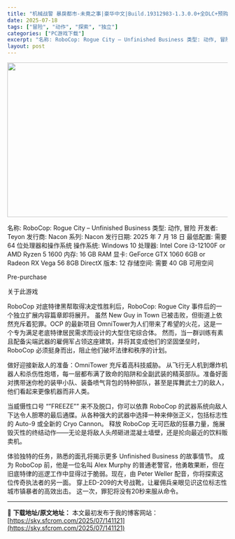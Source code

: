 ```yaml
---
title: "机械战警 暴戾都市-未竟之事|豪华中文|Build.19312983-1.3.0.0+全DLC+预购奖励|解压即撸|"
date: 2025-07-18
tags: ["冒险", "动作", "探索", "独立"]
categories: ["PC游戏下载"]
excerpt: "名称: RoboCop: Rogue City – Unfinished Business 类型: 动作, 冒险 开发者: Teyon 发行商: Nacon 系列: Nacon 发行日期: 2025 年 7 月 18 日 最低配置: 需要 64 位处理器和操作系统 操作系统: Windows 10 &hellip;"
layout: post
---
```


<img class="aligncenter size-full wp-image-141122" src="https://sky.sfcrom.com/wp-content/uploads/2025/07/2025071815170458.webp" alt="" width="616" height="353" />

名称: RoboCop: Rogue City – Unfinished Business
类型: 动作, 冒险
开发者: Teyon
发行商: Nacon
系列: Nacon
发行日期: 2025 年 7 月 18 日
最低配置:
需要 64 位处理器和操作系统
操作系统: Windows 10
处理器: Intel Core i3-12100F or AMD Ryzen 5 1600
内存: 16 GB RAM
显卡: GeForce GTX 1060 6GB or Radeon RX Vega 56 8GB
DirectX 版本: 12
存储空间: 需要 40 GB 可用空间

Pre-purchase

关于此游戏

RoboCop 对底特律黑帮取得决定性胜利后，RoboCop: Rogue City 事件后的一个独立扩展内容篇章即将展开。
虽然 New Guy in Town 已被击败，但街道上依然充斥着犯罪。OCP 的最新项目 OmniTower为人们带来了希望的火花，这是一个专为满足老底特律居民需求而设计的大型住宅综合体。
然而，当一群训练有素且配备尖端武器的雇佣军占领这座建筑，并将其变成他们的坚固堡垒时，RoboCop 必须挺身而出，阻止他们破坏法律和秩序的计划。

做好迎接新敌人的准备：OmniTower 充斥着高科技威胁。
从飞行无人机到爆炸机器人和杀伤性炮塔，每一层都布满了致命的陷阱和全副武装的精英部队。准备好面对携带迷你枪的装甲小队、装备喷气背包的特种部队，甚至是挥舞武士刀的敌人，他们看起来更像机器而非人类。

当威慑性口号 “”FREEZE”” 来不及脱口，你可以依靠 RoboCop 的武器系统向敌人下达令人胆寒的最后通牒。从各种强大的武器中选择一种来伸张正义，包括标志性的 Auto-9 或全新的 Cryo Cannon。
释放 RoboCop 无可匹敌的狂暴力量，施展毁灭性的终结动作——无论是将敌人头颅砸进混凝土墙壁，还是抡向最近的饮料贩卖机。

体验独特的任务，熟悉的面孔将揭示更多 Unfinished Business 的故事情节。
成为 RoboCop 前，他是一位名叫 Alex Murphy 的普通老警官，他勇敢果断，但在旧底特律的巡逻工作中显得过于脆弱。现在，由 Peter Weller 配音，你将探索这位传奇执法者的另一面。
穿上ED-209的大号战靴，让雇佣兵亲眼见识这位标志性城市镇暴者的高效出击。
这一次，罪犯将没有20秒来服从命令。

---
📖 **下载地址/原文地址：** 本文最初发布于我的博客网站：[https://sky.sfcrom.com/2025/07/141121](https://sky.sfcrom.com/2025/07/141121)
